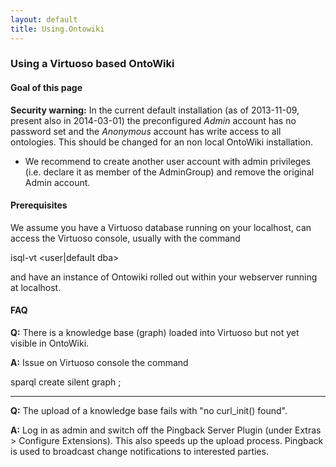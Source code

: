 ```yaml
---
layout: default
title: Using.Ontowiki
---
```


### Using a Virtuoso based OntoWiki

#### Goal of this page

**Security warning:** In the current default installation (as of 2013-11-09, present also in 2014-03-01) the preconfigured *Admin* account has no password set and the *Anonymous* account has write access to all ontologies. This should be changed for an non local OntoWiki installation.

-   We recommend to create another user account with admin privileges (i.e. declare it as member of the AdminGroup) and remove the original Admin account.

#### Prerequisites

We assume you have a Virtuoso database running on your localhost, can access the Virtuoso console, usually with the command

  
isql-vt <port> <user|default dba> <password>

and have an instance of Ontowiki rolled out within your webserver running at localhost.

#### FAQ

**Q:** There is a knowledge base (graph) <URI> loaded into Virtuoso but not yet visible in OntoWiki.

**A:** Issue on Virtuoso console the command

  
sparql create silent graph <URI> ;

* * * * *

**Q:** The upload of a knowledge base fails with "no curl\_init() found".

**A:** Log in as admin and switch off the Pingback Server Plugin (under Extras \> Configure Extensions). This also speeds up the upload process. Pingback is used to broadcast change notifications to interested parties.
